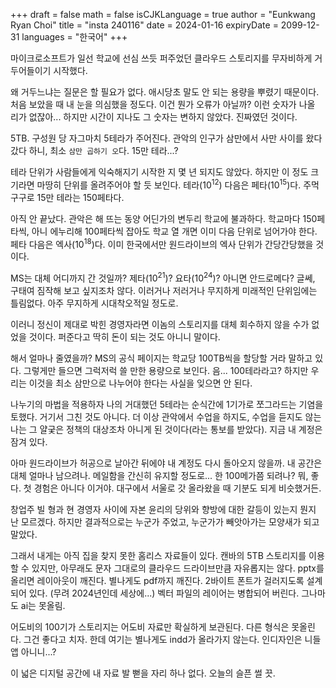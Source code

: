 +++
draft = false
math = false
isCJKLanguage = true
author = "Eunkwang Ryan Choi"
title = "insta 240116"
date = 2024-01-16
expiryDate = 2099-12-31
languages = "한국어"
+++

마이크로소프트가 일선 학교에 선심 쓰듯 퍼주었던 클라우드 스토리지를 무자비하게 거두어들이기 시작했다.  
  
왜 거두느냐는 질문은 할 필요가 없다. 애시당초 말도 안 되는 용량을 뿌렸기 때문이다. 처음 보았을 때 내 눈을 의심했을 정도다. 이건 뭔가 오류가 아닐까? 이런 숫자가 나올 리가 없잖아... 하지만 시간이 지나도 그 숫자는 변하지 않았다. 진짜였던 것이다.  
  
5TB. 구성원 당 자그마치 5테라가 주어진다. 관악의 인구가 삼만에서 사만 사이를 왔다 갔다 하니, 최소 ```삼만 곱하기 오```다. 15만 테라...?  
  
테라 단위가 사람들에게 익숙해지기 시작한 지 몇 년 되지도 않았다. 하지만 이 정도 크기라면 마땅히 단위를 올려주어야 할 듯 보인다. 테라(10<sup>12</sup>) 다음은 페타(10<sup>15</sup>)다. 주먹구구로 15만 테라는 150페타다.  
  
아직 안 끝났다. 관악은 해 뜨는 동양 어딘가의 변두리 학교에 불과하다. 학교마다 150페타씩, 아니 에누리해 100페타씩 잡아도 학교 열 개면 이미 다음 단위로 넘어가야 한다. 페타 다음은 엑사(10<sup>18</sup>)다. 이미 한국에서만 원드라이브의 엑사 단위가 간당간당했을 것이다.  
  
MS는 대체 어디까지 간 것일까? 제타(10<sup>21</sup>)? 요타(10<sup>24</sup>)? 아니면 안드로메다? 글쎄, 구태여 짐작해 보고 싶지조차 않다. 이러거나 저러거나 무지하게 미래적인 단위임에는 틀림없다. 아주 무지하게 시대착오적일 정도로.  
  
이러니 정신이 제대로 박힌 경영자라면 이놈의 스토리지를 대체 회수하지 않을 수가 없었을 것이다. 퍼준다고 딱히 돈이 되는 것도 아니니 말이다.  
  
해서 얼마나 줄였을까? MS의 공식 페이지는 학교당 100TB씩을 할당할 거라 말하고 있다. 그렇게만 들으면 그럭저럭 쓸 만한 용량으로 보인다. 음... 100테라라고? 하지만 우리는 이것을 최소 삼만으로 나누어야 한다는 사실을 잊으면 안 된다.  
  
나누기의 마법을 적용하자 나의 거대했던 5테라는 순식간에 1기가로 쪼그라드는 기염을 토했다. 거기서 그친 것도 아니다. 더 이상 관악에서 수업을 하지도, 수업을 듣지도 않는 나는 그 얄궂은 정책의 대상조차 아니게 된 것이다(라는 통보를 받았다). 지금 내 계정은 잠겨 있다.  
  
아마 원드라이브가 허공으로 날아간 뒤에야 내 계정도 다시 돌아오지 않을까. 내 공간은 대체 얼마나 남으려나. 메일함을 간신히 유지할 정도로... 한 100메가쯤 되려나? 뭐, 좋다. 첫 경험은 아니다 이거야. 대구에서 서울로 갓 올라왔을 때 기분도 되게 비슷했거든.  
  
창업주 빌 형과 현 경영자 사이에 자본 윤리의 당위와 향방에 대한 갈등이 있는지 뭔지 난 모르겠다. 하지만 결과적으로는 누군가 주었고, 누군가가 빼앗아가는 모양새가 되고 말았다.  
  
그래서 내게는 아직 집을 찾지 못한 홈리스 자료들이 있다. 캔바의 5TB 스토리지를 이용할 수 있지만, 아무래도 문자 그대로의 클라우드 드라이브만큼 자유롭지는 않다. pptx를 올리면 레이아웃이 깨진다. 별나게도 pdf까지 깨진다. 2바이트 폰트가 걸러지도록 설계되어 있다. (무려 2024년인데 세상에...) 벡터 파일의 레이어는 병합되어 버린다. 그나마도 ai는 못올림.  
  
어도비의 100기가 스토리지는 어도비 자료만 확실하게 보관된다. 다른 형식은 못올린다. 그건 좋다고 치자. 한데 여기는 별나게도 indd가 올라가지 않는다. 인디자인은 니들 앱 아니니...?  
  
이 넓은 디지털 공간에 내 자료 발 뻗을 자리 하나 없다. 오늘의 슬픈 썰 끗.
